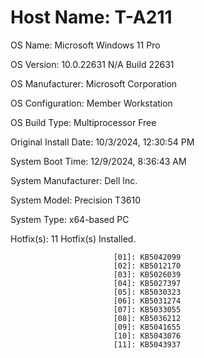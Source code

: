 # Host Name:                 T-A211

OS Name:                   Microsoft Windows 11 Pro

OS Version:                10.0.22631 N/A Build 22631

OS Manufacturer:           Microsoft Corporation

OS Configuration:          Member Workstation

OS Build Type:             Multiprocessor Free

Original Install Date:     10/3/2024, 12:30:54 PM

System Boot Time:          12/9/2024, 8:36:43 AM

System Manufacturer:       Dell Inc.

System Model:              Precision T3610

System Type:               x64-based PC

Hotfix(s):                 11 Hotfix(s) Installed.

                           [01]: KB5042099
                           [02]: KB5012170
                           [03]: KB5026039
                           [04]: KB5027397
                           [05]: KB5030323
                           [06]: KB5031274
                           [07]: KB5033055
                           [08]: KB5036212
                           [09]: KB5041655
                           [10]: KB5043076
                           [11]: KB5043937
